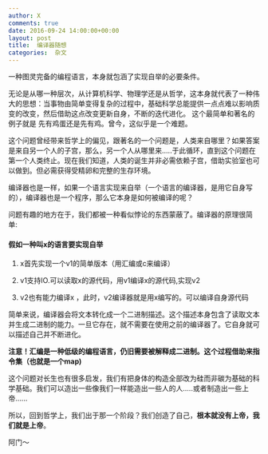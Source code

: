 ```yaml
---
author: X
comments: true
date: 2016-09-24 14:00:00+00:00
layout: post
title:  编译器随想
categories:  杂文
---
```



﻿一种图灵完备的编程语言，本身就包涵了实现自举的必要条件。  


无论是从哪一种层次，从计算机科学、物理学还是从哲学，这本身就代表了一种伟大的思想：当事物由简单变得复杂的过程中，基础科学总能提供一点点难以影响质变的改变，然后借助这点改变更新自身，不断的迭代进化。 这个最简单和著名的例子就是 先有鸡蛋还是先有鸡。曾今，这似乎是一个难题。  

这个问题曾经带来哲学上的偏见，跟著名的一个问题是，人类来自哪里？如果答案是来自另一个人的子宫，那么，另一个人从哪里来.....于此循环，直到这个问题在第一个人类终止。现在我们知道，人类的诞生并非必需依赖子宫，借助实验室也可以做到。但必需获得受精卵和完整的生存环境。  

编译器也是一样，如果一个语言实现来自举（一个语言的编译器，是用它自身写的），编译器也是一个程序，那么它本身是如何被编译的呢？  


问题有趣的地方在于，我们都被一种看似悖论的东西蒙蔽了。编译器的原理很简单:  


#### 假如一种叫x的语言要实现自举

1. x首先实现一个v1的简单版本（用汇编或c来编译）  

2. v1支持IO.可以读取x的源代码，用v1编译x的源代码,实现v2

3. v2也有能力编译x ，此时，v2编译器就是用x编写的。可以编译自身源代码  

简单来说，编译器会将文本转化成一个二进制描述。这个描述本身包含了读取文本并生成二进制的能力。一旦它存在，就不需要在使用之前的编译器了。它自身就可以描述自己并不断进化。  

**注意！汇编是一种低级的编程语言，仍旧需要被解释成二进制。这个过程借助来指令集（也就是一个map)**

这个问题对长生也有很多启发，我们有把身体的构造全部改为硅而非碳为基础的科学基础。我们可以造出一些像我们一样能造出一些人的人.....或者制造出一些上帝......  

所以，回到哲学上，我们出于那一个阶段？我们创造了自己，**根本就没有上帝，我们就是上帝**。  

阿门～
